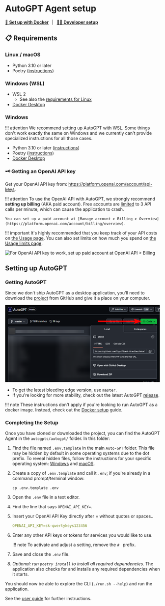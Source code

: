 # AutoGPT Agent setup

[🐋 **Set up with Docker**](./docker.md)
&ensp;|&ensp;
[👷🏼 **Developer setup**](./for-developers.md)

## 📋 Requirements

### Linux / macOS

- Python 3.10 or later
- Poetry ([instructions](https://python-poetry.org/docs/#installation))

### Windows (WSL)

- WSL 2
  - See also the [requirements for Linux](#linux--macos)
- [Docker Desktop](https://docs.docker.com/desktop/install/windows-install/)

### Windows

!!! attention
    We recommend setting up AutoGPT with WSL. Some things don't work exactly the same on
    Windows and we currently can't provide specialized instructions for all those cases.

- Python 3.10 or later ([instructions](https://www.tutorialspoint.com/how-to-install-python-in-windows))
- Poetry ([instructions](https://python-poetry.org/docs/#installation))
- [Docker Desktop](https://docs.docker.com/desktop/install/windows-install/)


### 🗝️ Getting an OpenAI API key

Get your OpenAI API key from: https://platform.openai.com/account/api-keys.

!!! attention
    To use the OpenAI API with AutoGPT, we strongly recommend **setting up billing**
    (AKA paid account). Free accounts are [limited][openai/api limits] to 3 API calls per
    minute, which can cause the application to crash.

    You can set up a paid account at [Manage account > Billing > Overview](https://platform.openai.com/account/billing/overview).

[openai/api limits]: https://platform.openai.com/docs/guides/rate-limits/free-tier-rate-limits

!!! important
    It's highly recommended that you keep track of your API costs on [the Usage page](https://platform.openai.com/account/usage).
    You can also set limits on how much you spend on [the Usage limits page](https://platform.openai.com/account/billing/limits).

![For OpenAI API key to work, set up paid account at OpenAI API > Billing](/imgs/openai-api-key-billing-paid-account.png)


## Setting up AutoGPT

### Getting AutoGPT

Since we don't ship AutoGPT as a desktop application, you'll need to download the
[project] from GitHub and give it a place on your computer.

![Screenshot of the dialog to clone or download the repo](get-repo-dialog.png)

* To get the latest bleeding edge version, use `master`.
* If you're looking for more stability, check out the latest AutoGPT [release][releases].

[project]: https://github.com/Significant-Gravitas/AutoGPT
[releases]: https://github.com/Significant-Gravitas/AutoGPT/releases

!!! note
    These instructions don't apply if you're looking to run AutoGPT as a docker image.
    Instead, check out the [Docker setup](./docker.md) guide.

### Completing the Setup

Once you have cloned or downloaded the project, you can find the AutoGPT Agent in the
`autogpts/autogpt/` folder. In this folder:

1. Find the file named `.env.template` in the main `Auto-GPT` folder. This file may
    be hidden by default in some operating systems due to the dot prefix. To reveal
    hidden files, follow the instructions for your specific operating system:
    [Windows][show hidden files/Windows] and [macOS][show hidden files/macOS].
2. Create a copy of `.env.template` and call it `.env`;
    if you're already in a command prompt/terminal window: 
    ```shell
    cp .env.template .env
    ```
3. Open the `.env` file in a text editor.
4. Find the line that says `OPENAI_API_KEY=`.
5. Insert your OpenAI API Key directly after = without quotes or spaces..
    ```yaml
    OPENAI_API_KEY=sk-qwertykeys123456
    ```
6. Enter any other API keys or tokens for services you would like to use.

    !!! note
        To activate and adjust a setting, remove the `# ` prefix.

7. Save and close the `.env` file.
8. _Optional: run `poetry install` to install all required dependencies._ The
    application also checks for and installs any required dependencies when it starts.

You should now be able to explore the CLI (`./run.sh --help`) and run the application.

See the [user guide](../usage.md) for further instructions.

[show hidden files/Windows]: https://support.microsoft.com/en-us/windows/view-hidden-files-and-folders-in-windows-97fbc472-c603-9d90-91d0-1166d1d9f4b5
[show hidden files/macOS]: https://www.pcmag.com/how-to/how-to-access-your-macs-hidden-files

